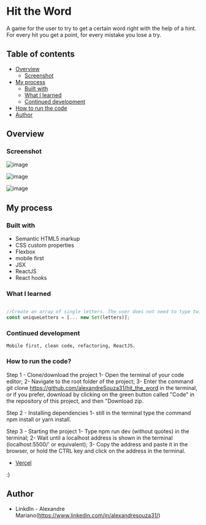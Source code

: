 # Hit the Word

A game for the user to try to get a certain word right with the help of a hint. For every hit you get a point, for every mistake you lose a try.

## Table of contents

- [Overview](#overview)
  - [Screenshot](#screenshot)
- [My process](#my-process)
  - [Built with](#built-with)
  - [What I learned](#what-i-learned)
  - [Continued development](#continued-development)
- [How to run the code](#How-to-run-the-code)
- [Author](#author)

## Overview

### Screenshot

![image](https://github.com/alexandreSouza31/hit_the_word/assets/112407769/4a19126d-3d3e-4f07-b348-b7b647889931)

![image](https://github.com/alexandreSouza31/hit_the_word/assets/112407769/a0906ff1-09b0-44a3-82e0-a2c4ae3742de)

![image](https://github.com/alexandreSouza31/hit_the_word/assets/112407769/0b4da893-9acc-4ea5-b547-fce643a8c87d)



## My process

### Built with

- Semantic HTML5 markup
- CSS custom properties
- Flexbox
- mobile first
- JSX
- ReactJS
- React hooks


### What I learned

```jsx

//Create an array of single letters. The user does not need to type twice the same letter in the word.
const uniqueLetters = [... new Set(letters)];


```

### Continued development

```
Mobile first, clean code, refactoring, ReactJS.
```

### How to run the code? 


Step 1 - Clone/download the project
1- Open the terminal of your code editor; 2- Navigate to the root folder of the project; 3- Enter the command git clone https://github.com/alexandreSouza31/hit_the_word in the terminal, or if you prefer, download by clicking on the green button called "Code" in the repository of this project, and then "Download zip.

Step 2 - Installing dependencies
1- still in the terminal type the command npm install or yarn install.

Step 3 - Starting the project
1- Type npm run dev (without quotes) in the terminal; 2- Wait until a localhost address is shown in the terminal (localhost:5500/' or equivalent); 3- Copy the address and paste it in the browser, or hold the CTRL key and click on the address in the terminal.

- [Vercel](https://hit-the-word.vercel.app/)

 :)

## Author

- LinkdIn - Alexandre Mariano(https://www.linkedin.com/in/alexandresouza31/)
